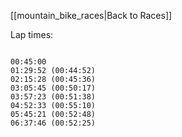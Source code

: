 [[mountain_bike_races|Back to Races]]

Lap times:

<code>
00:45:00
01:29:52 (00:44:52)
02:15:28 (00:45:36)
03:05:45 (00:50:17)
03:57:23 (00:51:38)
04:52:33 (00:55:10)
05:45:21 (00:52:48)
06:37:46 (00:52:25)
</code>